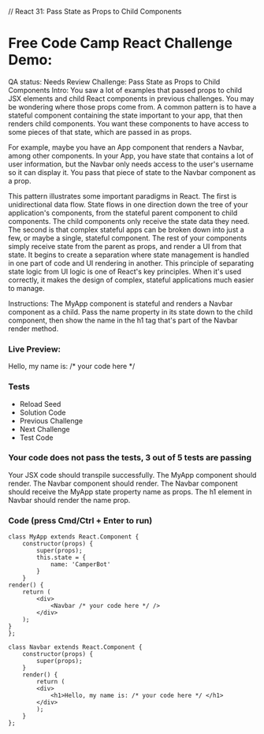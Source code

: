 // React 31: Pass State as Props to Child Components

# Free Code Camp React Challenge Demo: 

QA status: Needs Review
Challenge: Pass State as Props to Child Components
Intro: You saw a lot of examples that passed props to child JSX elements and child React components in previous challenges. You may be wondering where those props come from. A common pattern is to have a stateful component containing the state important to your app, that then renders child components. You want these components to have access to some pieces of that state, which are passed in as props. 

For example, maybe you have an App component that renders a Navbar, among other components. In your App, you have state that contains a lot of user information, but the Navbar only needs access to the user's username so it can display it. You pass that piece of state to the Navbar component as a prop. 

This pattern illustrates some important paradigms in React. The first is unidirectional data flow. State flows in one direction down the tree of your application's components, from the stateful parent component to child components. The child components only receive the state data they need. The second is that complex stateful apps can be broken down into just a few, or maybe a single, stateful component. The rest of your components simply receive state from the parent as props, and render a UI from that state. It begins to create a separation where state management is handled in one part of code and UI rendering in another. This principle of separating state logic from UI logic is one of React's key principles. When it's used correctly, it makes the design of complex, stateful applications much easier to manage.

Instructions: The MyApp component is stateful and renders a Navbar component as a child. Pass the name property in its state down to the child component, then show the name in the h1 tag that's part of the Navbar render method.


### Live Preview:

Hello, my name is: /* your code here */

### Tests

* Reload Seed
* Solution Code
* Previous Challenge
* Next Challenge
* Test Code

### Your code does not pass the tests, 3 out of 5 tests are passing
Your JSX code should transpile successfully.
The MyApp component should render.
The Navbar component should render.
The Navbar component should receive the MyApp state property name as props.
The h1 element in Navbar should render the name prop.


### Code (press Cmd/Ctrl + Enter to run)

    class MyApp extends React.Component {
        constructor(props) {
            super(props);
            this.state = {
                name: 'CamperBot'
            }
        }
    render() {
        return (
            <div>
                <Navbar /* your code here */ />
            </div>
        );
    }
    };

    class Navbar extends React.Component {
        constructor(props) {
            super(props);
        }
        render() {
            return (
            <div>
                <h1>Hello, my name is: /* your code here */ </h1>
            </div>
            );
        }
    };